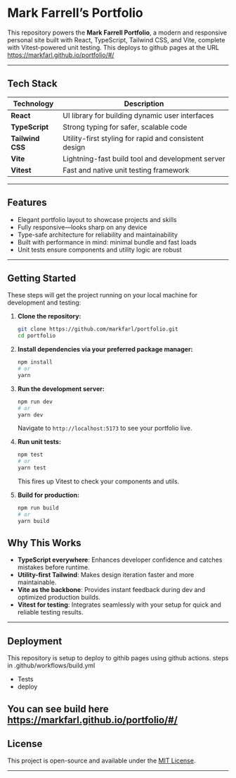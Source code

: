 # Mark Farrell’s Portfolio

This repository powers the **Mark Farrell Portfolio**, a modern and responsive personal site built with React, TypeScript, Tailwind CSS, and Vite, complete with Vitest-powered unit testing.
This deploys to github pages at the URL https://markfarl.github.io/portfolio/#/

---

##  Tech Stack

| Technology | Description |
|------------|-------------|
| **React** | UI library for building dynamic user interfaces |
| **TypeScript** | Strong typing for safer, scalable code |
| **Tailwind CSS** | Utility-first styling for rapid and consistent design |
| **Vite** | Lightning-fast build tool and development server |
| **Vitest** | Fast and native unit testing framework |

---

##  Features

-  Elegant portfolio layout to showcase projects and skills  
-  Fully responsive—looks sharp on any device  
-  Type-safe architecture for reliability and maintainability  
-  Built with performance in mind: minimal bundle and fast loads  
-  Unit tests ensure components and utility logic are robust

---

##  Getting Started

These steps will get the project running on your local machine for development and testing:

1. **Clone the repository:**
   ```bash
   git clone https://github.com/markfarl/portfolio.git
   cd portfolio
2. **Install dependencies via your preferred package manager:**
   ```bash
   npm install
   # or
   yarn
   ```

3. **Run the development server:**
   ```bash
   npm run dev
   # or
   yarn dev
   ```
   Navigate to `http://localhost:5173` to see your portfolio live.

4. **Run unit tests:**
   ```bash
   npm test
   # or
   yarn test
   ```
   This fires up Vitest to check your components and utils.

5. **Build for production:**
   ```bash
   npm run build
   # or
   yarn build
   ```
##  Why This Works

- **TypeScript everywhere**: Enhances developer confidence and catches mistakes before runtime.  
- **Utility-first Tailwind**: Makes design iteration faster and more maintainable.  
- **Vite as the backbone**: Provides instant feedback during dev and optimized production builds.  
- **Vitest for testing**: Integrates seamlessly with your setup for quick and reliable testing results.

---

##  Deployment

This repository is setup to deploy to githib pages using github actions. steps in .github/workflows/build.yml

- Tests
- deploy

You can see build here https://markfarl.github.io/portfolio/#/
---

##  License

This project is open-source and available under the [MIT License](LICENSE).

---